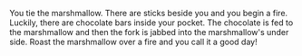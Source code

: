 You tie the marshmallow. There are sticks beside you and you begin a fire. Luckily, there are chocolate bars inside your pocket. The chocolate is fed to the marshmallow and then the fork is jabbed into the marshmallow's under side. Roast the marshmallow over a fire and you call it a good day!
